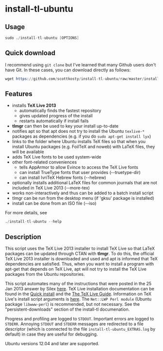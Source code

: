 # install-tl-ubuntu

## Usage

```s
sudo ./install-tl-ubuntu [OPTIONS]
```

## Quick download

I recommend using `git clone` but I've learned that many Github users don't have
Git. In these cases, you can download directly as follows:

```s
wget https://github.com/scottkosty/install-tl-ubuntu/raw/master/install-tl-ubuntu && chmod +x ./install-tl-ubuntu
```

## Features

- installs **TeX Live 2013**
  - automatically finds the fastest repository
  - gives updated progress of the install
  - restarts automatically if install fails
- **tlmgr** can then be used to key your install up-to-date
- notifies apt so that apt does not try to install the Ubuntu `texlive-*` packages as dependencies (e.g. if you do `sudo apt-get install lyx`)
- links to the folder where Ubuntu installs TeX files so that when you install Ubuntu packages (e.g. FoilTeX and noweb) with LaTeX files, they will be available
- adds TeX Live fonts to be used system-wide
- other font-related conveniences
  - tells AppArmor to allow Evince to access the TeX Live fonts
  - can install TrueType fonts that user provides (--truetype-dir)
  - can install IvriTeX Hebrew fonts (--hebrew)
- optionally installs additional LaTeX files for common journals that are not included in TeX Live 2013 (--more-tex)
- works non-interactively and thus can be added to a batch install script
- tlmgr can be run from the desktop menu (if 'gksu' package is installed)
- install can be done from an ISO file (--iso)

For more details, see
```s
./install-tl-ubuntu --help
```

## Description

This script uses the TeX Live 2013 installer to install TeX Live so that LaTeX packages can be updated through CTAN with **tlmgr**. To do this, the official TeX Live 2013 installer is downloaded and used and apt is informed that TeX dependencies are satisfied. Thus, when you want to install a program with apt-get that depends on TeX Live, apt will not try to install the TeX Live packages from the Ubuntu repositories.

This script automates many of the instructions that were posted in the 25 Jan 2013 answer by Silex [here](http://tex.stackexchange.com/questions/1092/how-to-install-vanilla-texlive-on-debian-or-ubuntu). TeX Live installation documentation can be found in the [Quick install](http://www.tug.org/texlive/quickinstall.html) and the [The TeX Live Guide](http://www.tug.org/texlive/doc/texlive-en/texlive-en.html#installation). Information on TeX Live's install script arguments is [here](http://www.tug.org/texlive/doc/install-tl.html). The `Net::LWP Perl module` (Ubuntu package `libwww-perl`) is recommended, but not necessary. See the "persistent-downloads" section of the install-tl documenation.

Progress and profiling are logged to `STDOUT`. Important errors are logged to `STDERR`. Annoying `STDOUT` and `STDERR` messages are redirected to a file descriptor (which is connected to the file `install-tl-ubuntu_EXTRAS.log` by default) in case they are useful for debugging.

Ubuntu versions 12.04 and later are supported.
